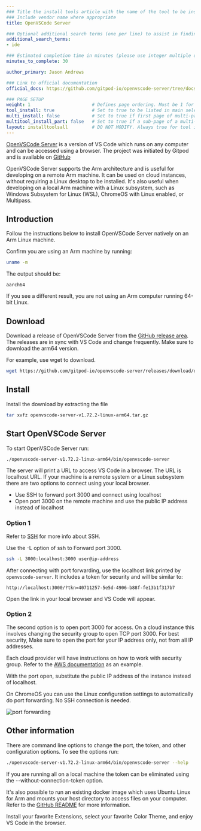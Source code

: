 ```yaml
---
### Title the install tools article with the name of the tool to be installed
### Include vendor name where appropriate
title: OpenVSCode Server

### Optional additional search terms (one per line) to assist in finding the article
additional_search_terms:
- ide

### Estimated completion time in minutes (please use integer multiple of 5)
minutes_to_complete: 30

author_primary: Jason Andrews

### Link to official documentation
official_docs: https://github.com/gitpod-io/openvscode-server/tree/docs

### PAGE SETUP
weight: 1                       # Defines page ordering. Must be 1 for first (or only) page.
tool_install: true              # Set to true to be listed in main selection page, else false
multi_install: false            # Set to true if first page of multi-page article, else false
multitool_install_part: false   # Set to true if a sub-page of a multi-page article, else false
layout: installtoolsall         # DO NOT MODIFY. Always true for tool install articles
---
```


[OpenVSCode Server](https://www.gitpod.io/blog/openvscode-server-launch) is a version of VS Code which runs on any computer and can be accessed using a browser. The project was initiated by Gitpod and is available on [GitHub](https://github.com/gitpod-io/openvscode-server/)



OpenVSCode Server supports the Arm architecture and is useful for developing on a remote Arm machine. It can be used on cloud instances, without requiring a Linux desktop to be installed. It's also useful when developing on a local Arm machine with a Linux subsystem, such as Windows Subsystem for Linux (WSL), ChromeOS with Linux enabled, or Multipass.

## Introduction

Follow the instructions below to install OpenVSCode Server natively on an Arm Linux machine.

Confirm you are using an Arm machine by running:
```bash
uname -m
```

The output should be:
```output
aarch64
```

If you see a different result, you are not using an Arm computer running 64-bit Linux.

## Download 

Download a release of OpenVSCode Server from the [GitHub release area](https://github.com/gitpod-io/openvscode-server/releases). The releases are in sync with VS Code and change frequently. Make sure to download the arm64 version.

For example, use wget to download.

```bash
wget https://github.com/gitpod-io/openvscode-server/releases/download/openvscode-server-v1.72.2/openvscode-server-v1.72.2-linux-arm64.tar.gz 
```

## Install 

Install the download by extracting the file

```bash 
tar xvfz openvscode-server-v1.72.2-linux-arm64.tar.gz
```

## Start OpenVSCode Server

To start OpenVSCode Server run:

```bash
./openvscode-server-v1.72.2-linux-arm64/bin/openvscode-server 
```

The server will print a URL to access VS Code in a browser. The URL is localhost URL. If your machine is a remote system or a Linux subsystem there are two options to connect using your local browser.

- Use SSH to forward port 3000 and connect using localhost
- Open port 3000 on the remote machine and use the public IP address instead of localhost

### Option 1 

Refer to [SSH](/install-guides/ssh/) for more info about SSH. 

Use the -L option of ssh to Forward port 3000.

```bash
ssh -L 3000:localhost:3000 user@ip-address
```

After connecting with port forwarding, use the localhost link printed by `openvscode-server`. It includes a token for security and will be similar to:

```output
http://localhost:3000/?tkn=40711257-5e5d-4906-b88f-fe13b1f317b7
```

Open the link in your local browser and VS Code will appear.

### Option 2 

The second option is to open port 3000 for access. On a cloud instance this involves changing the security group to open TCP port 3000. For best security, Make sure to open the port for your IP address only, not from all IP addresses. 

Each cloud provider will have instructions on how to work with security group. Refer to the [AWS documentation](https://docs.aws.amazon.com/AWSEC2/latest/UserGuide/working-with-security-groups.html#adding-security-group-rule) as an example.

With the port open, substitute the public IP address of the instance instead of localhost. 

On ChromeOS you can use the Linux configuration settings to automatically do port forwarding. No SSH connection is needed.

![port forwarding](/install-guides/_images/ChromeOSpf.png)

## Other information

There are command line options to change the port, the token, and other configuration options. To see the options run:

```bash
./openvscode-server-v1.72.2-linux-arm64/bin/openvscode-server --help
```

If you are running all on a local machine the token can be eliminated using the --without-connection-token option.

It's also possible to run an existing docker image which uses Ubuntu Linux for Arm and mounts your host directory to access files on your computer. Refer to the [GitHub README](https://github.com/gitpod-io/openvscode-server#readme) for more information.

Install your favorite Extensions, select your favorite Color Theme, and enjoy VS Code in the browser.
